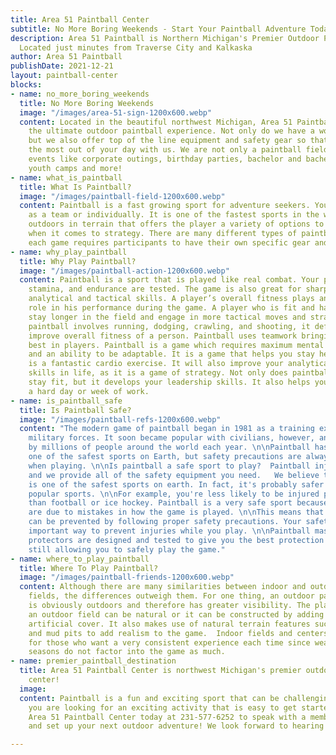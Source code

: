 ```yaml
---
title: Area 51 Paintball Center
subtitle: No More Boring Weekends - Start Your Paintball Adventure Today
description: Area 51 Paintball is Northern Michigan's Premier Outdoor Paintball Facility.
  Located just minutes from Traverse City and Kalkaska
author: Area 51 Paintball
publishDate: 2021-12-21
layout: paintball-center
blocks:
- name: no_more_boring_weekends
  title: No More Boring Weekends
  image: "/images/area-51-sign-1200x600.webp"
  content: Located in the beautiful northwest Michigan, Area 51 Paintball Center is
    the ultimate outdoor paintball experience. Not only do we have a world-class facility,
    but we also offer top of the line equipment and safety gear so that you can get
    the most out of your day with us. We are not only a paintball field; we also offer
    events like corporate outings, birthday parties, bachelor and bachelorette parties,
    youth camps and more!
- name: what_is_paintball
  title: What Is Paintball?
  image: "/images/paintball-field-1200x600.webp"
  content: Paintball is a fast growing sport for adventure seekers. You can play paintball
    as a team or individually. It is one of the fastest sports in the world, played
    outdoors in terrain that offers the player a variety of options to choose from
    when it comes to strategy. There are many different types of paintball games and
    each game requires participants to have their own specific gear and equipment
- name: why_play_paintball
  title: Why Play Paintball?
  image: "/images/paintball-action-1200x600.webp"
  content: Paintball is a sport that is played like real combat. Your physical fitness,
    stamina, and endurance are tested. The game is also great for sharpening your
    analytical and tactical skills. A player’s overall fitness plays an important
    role in his performance during the game. A player who is fit and has stamina can
    stay longer in the field and engage in more tactical moves and strategies. As
    paintball involves running, dodging, crawling, and shooting, it definitely helps
    improve overall fitness of a person. Paintball uses teamwork bringing out the
    best in players. Paintball is a game which requires maximum mental concentration
    and an ability to be adaptable. It is a game that helps you stay healthy, as it
    is a fantastic cardio exercise. It will also improve your analytical and tactical
    skills in life, as it is a game of strategy. Not only does paintball help you
    stay fit, but it develops your leadership skills. It also helps you relax after
    a hard day or week of work.
- name: is_paintball_safe
  title: Is Paintball Safe?
  image: "/images/paintball-refs-1200x600.webp"
  content: "The modern game of paintball began in 1981 as a training exercise for
    military forces. It soon became popular with civilians, however, and is now played
    by millions of people around the world each year. \n\nPaintball has been called
    one of the safest sports on Earth, but safety precautions are always necessary
    when playing. \n\nIs paintball a safe sport to play?  Paintball injuries are rare
    and we provide all of the safety equipment you need.   We believe that paintball
    is one of the safest sports on earth. In fact, it's probably safer than many more
    popular sports. \n\nFor example, you're less likely to be injured playing paintball
    than football or ice hockey. Paintball is a very safe sport because most injuries
    are due to mistakes in how the game is played. \n\nThis means that most injuries
    can be prevented by following proper safety precautions. Your safety gear is an
    important way to prevent injuries while you play. \n\nPaintball masks and chest
    protectors are designed and tested to give you the best protection available while
    still allowing you to safely play the game."
- name: where_to_play_paintball
  title: Where To Play Paintball?
  image: "/images/paintball-friends-1200x600.webp"
  content: Although there are many similarities between indoor and outdoor paintball
    fields, the differences outweigh them. For one thing, an outdoor paintball field
    is obviously outdoors and therefore has greater visibility. The playing area on
    an outdoor field can be natural or it can be constructed by adding bunkers with
    artificial cover. It also makes use of natural terrain features such as hills
    and mud pits to add realism to the game.  Indoor fields and centers are great
    for those who want a very consistent experience each time since weather and the
    seasons do not factor into the game as much.
- name: premier_paintball_destination
  title: Area 51 Paintball Center is northwest Michigan's premier outdoor paintball
    center!
  image: 
  content: Paintball is a fun and exciting sport that can be challenging and rewarding.  If
    you are looking for an exciting activity that is easy to get started with, call
    Area 51 Paintball Center today at 231-577-6252 to speak with a member of our staff
    and set up your next outdoor adventure! We look forward to hearing from you soon.

---
```

